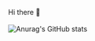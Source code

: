 Hi there 👋
<br>
<br>
![Anurag's GitHub stats](https://github-readme-stats.vercel.app/api?username=jun111haha&show_icons=true&theme=dark)
